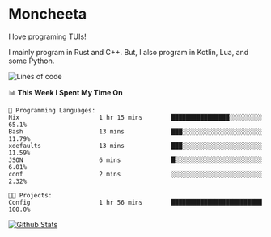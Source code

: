 # Moncheeta

I love programing TUIs!

I mainly program in Rust and C++. But, I also program in Kotlin, Lua, and some Python.

<!--START_SECTION:waka-->
![Lines of code](https://img.shields.io/badge/From%20Hello%20World%20I%27ve%20Written--2%20Thousand%20lines%20of%20code-blue)

📊 **This Week I Spent My Time On** 

```text
💬 Programming Languages: 
Nix                      1 hr 15 mins        ████████████████░░░░░░░░░   65.1% 
Bash                     13 mins             ███░░░░░░░░░░░░░░░░░░░░░░   11.79% 
xdefaults                13 mins             ███░░░░░░░░░░░░░░░░░░░░░░   11.59% 
JSON                     6 mins              █░░░░░░░░░░░░░░░░░░░░░░░░   6.01% 
conf                     2 mins              ░░░░░░░░░░░░░░░░░░░░░░░░░   2.32%

🐱‍💻 Projects: 
Config                   1 hr 56 mins        █████████████████████████   100.0%

```


<!--END_SECTION:waka-->

[![Github Stats](https://github-readme-stats.vercel.app/api?username=Moncheeta&show_icons=true&hide=stars&include_all_commits=true&theme=dracula)](https://github.com/anuraghazra/github-readme-stats)
